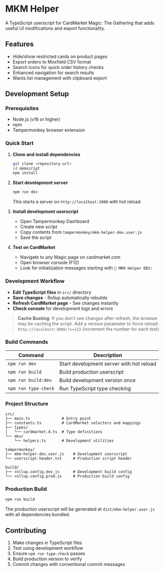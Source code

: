 # MKM Helper

A TypeScript userscript for CardMarket Magic: The Gathering that adds useful UI modifications and export functionality.

## Features

- Hide/show restricted cards on product pages
- Export orders to Moxfield CSV format
- Search icons for quick order history checks
- Enhanced navigation for search results
- Wants list management with clipboard export

## Development Setup

### Prerequisites

- Node.js (v16 or higher)
- npm
- Tampermonkey browser extension

### Quick Start

1. **Clone and install dependencies**
   ```bash
   git clone <repository-url>
   cd mkmscript
   npm install
   ```

2. **Start development server**
   ```bash
   npm run dev
   ```
   This starts a server on `http://localhost:3000` with hot reload.

3. **Install development userscript**
   - Open Tampermonkey Dashboard
   - Create new script
   - Copy contents from `tampermonkey/mkm-helper-dev.user.js`
   - Save the script

4. **Test on CardMarket**
   - Navigate to any Magic page on cardmarket.com
   - Open browser console (F12)
   - Look for initialization messages starting with `🔧 MKM Helper DEV:`

### Development Workflow

- **Edit TypeScript files** in `src/` directory
- **Save changes** - Rollup automatically rebuilds
- **Refresh CardMarket page** - See changes instantly
- **Check console** for development logs and errors

> **Cache Busting**: If you don't see changes after refresh, the browser may be caching the script. Add a version parameter to force reload: `http://localhost:3000/?v=123` (increment the number for each test)

### Build Commands

| Command | Description |
|---------|-------------|
| `npm run dev` | Start development server with hot reload |
| `npm run build` | Build production userscript |
| `npm run build:dev` | Build development version once |
| `npm run type-check` | Run TypeScript type checking |

### Project Structure

```
src/
├── main.ts              # Entry point
├── constants.ts         # CardMarket selectors and mappings
├── types/
│   └── cardmarket.d.ts  # Type definitions
└── dev/
    └── helpers.ts       # Development utilities

tampermonkey/
├── mkm-helper-dev.user.js    # Development userscript
└── userscript-header.txt     # Production script header

build/
├── rollup.config.dev.js      # Development build config
└── rollup.config.prod.js     # Production build config
```

### Production Build

```bash
npm run build
```

The production userscript will be generated at `dist/mkm-helper.user.js` with all dependencies bundled.

## Contributing

1. Make changes in TypeScript files
2. Test using development workflow
3. Ensure `npm run type-check` passes
4. Build production version to verify
5. Commit changes with conventional commit messages